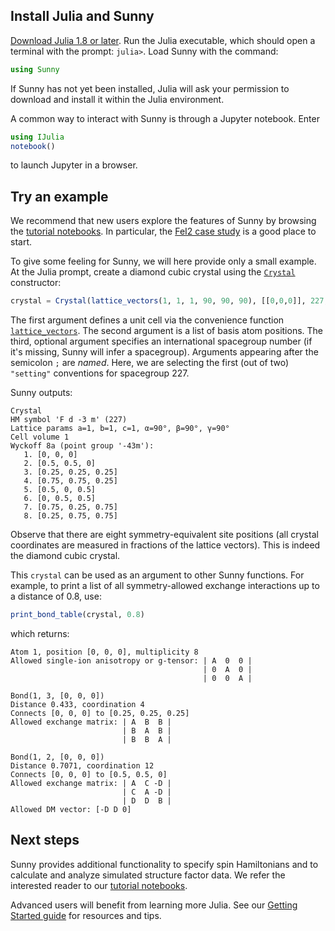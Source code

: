 ## Install Julia and Sunny

[Download Julia 1.8 or later](https://julialang.org/downloads/). Run the Julia
executable, which should open a terminal with the prompt: `julia>`. Load Sunny
with the command:
```julia
using Sunny
```
If Sunny has not yet been installed, Julia will ask your permission to download
and install it within the Julia environment.

A common way to interact with Sunny is through a Jupyter notebook. Enter
```julia
using IJulia
notebook()
```
to launch Jupyter in a browser.

## Try an example

We recommend that new users explore the features of Sunny by browsing the
[tutorial
notebooks](http://nbviewer.org/github/SunnySuite/SunnyTutorials/blob/main/tutorials).
In particular, the [FeI2 case
study](http://nbviewer.org/github/SunnySuite/SunnyTutorials/blob/main/tutorials/FeI2/FeI2_tutorial.ipynb)
is a good place to start.

To give some feeling for Sunny, we will here provide only a small example. At
the Julia prompt, create a diamond cubic crystal using the [`Crystal`](@ref)
constructor:

```julia
crystal = Crystal(lattice_vectors(1, 1, 1, 90, 90, 90), [[0,0,0]], 227; setting="1")
```

The first argument defines a unit cell via the convenience function
[`lattice_vectors`](@ref). The second argument is a list of basis atom
positions. The third, optional argument specifies an international spacegroup
number (if it's missing, Sunny will infer a spacegroup). Arguments appearing
after the semicolon `;` are _named_. Here, we are selecting the first (out of
two) `"setting"` conventions for spacegroup 227.

Sunny outputs:
```
Crystal
HM symbol 'F d -3 m' (227)
Lattice params a=1, b=1, c=1, α=90°, β=90°, γ=90°
Cell volume 1
Wyckoff 8a (point group '-43m'):
   1. [0, 0, 0]
   2. [0.5, 0.5, 0]
   3. [0.25, 0.25, 0.25]
   4. [0.75, 0.75, 0.25]
   5. [0.5, 0, 0.5]
   6. [0, 0.5, 0.5]
   7. [0.75, 0.25, 0.75]
   8. [0.25, 0.75, 0.75]
```

Observe that there are eight symmetry-equivalent site positions (all crystal
coordinates are measured in fractions of the lattice vectors). This is indeed
the diamond cubic crystal.

This `crystal` can be used as an argument to other Sunny functions. For example,
to print a list of all symmetry-allowed exchange interactions up to a distance
of 0.8, use:
```julia
print_bond_table(crystal, 0.8)
```

which returns:
```
Atom 1, position [0, 0, 0], multiplicity 8
Allowed single-ion anisotropy or g-tensor: | A  0  0 |
                                           | 0  A  0 |
                                           | 0  0  A |

Bond(1, 3, [0, 0, 0])
Distance 0.433, coordination 4
Connects [0, 0, 0] to [0.25, 0.25, 0.25]
Allowed exchange matrix: | A  B  B |
                         | B  A  B |
                         | B  B  A |

Bond(1, 2, [0, 0, 0])
Distance 0.7071, coordination 12
Connects [0, 0, 0] to [0.5, 0.5, 0]
Allowed exchange matrix: | A  C -D |
                         | C  A -D |
                         | D  D  B |
Allowed DM vector: [-D D 0]
```

## Next steps

Sunny provides additional functionality to specify spin Hamiltonians and to
calculate and analyze simulated structure factor data. We refer the interested
reader to our [tutorial
notebooks](http://nbviewer.org/github/SunnySuite/SunnyTutorials/tree/main/tutorials/).

Advanced users will benefit from learning more Julia. See our [Getting Started
guide](https://github.com/SunnySuite/Sunny.jl/blob/main/GettingStarted.md) for
resources and tips.
